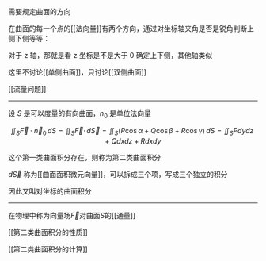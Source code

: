 需要规定曲面的方向

在曲面的每一个点的[[法向量]]有两个方向，通过对坐标轴夹角是否是锐角判断上侧下侧等等：

对于 z 轴，那就是看 z 坐标是不是大于 0 确定上下侧，其他轴类似

这里不讨论[[单侧曲面]]，只讨论[[双侧曲面]]



[[流量问题]]

---

设 $S$ 是可以度量的有向曲面，$n_{0}$ 是单位法向量

$$
\iint_{S}\vec{F}\cdot \vec{n}_{0}\,dS=\iint_{S}\vec{F}\cdot \,d\vec{S}
=\iint_{S}(P\cos\alpha + Q \cos \beta + R \cos \gamma )\,dS=\iint_{S}Pdydz+Qdxdz+Rdxdy
$$

这个第一类曲面积分存在，则称为第二类曲面积分

$d\vec{S}$ 称为[[曲面面积微元向量]]，可以拆成三个项，写成三个独立的积分

因此又叫对坐标的曲面积分

---

在物理中称为向量场$\vec{F}$对曲面$S$的[[通量]]

[[第二类曲面积分的性质]]

[[第二类曲面积分的计算]]


